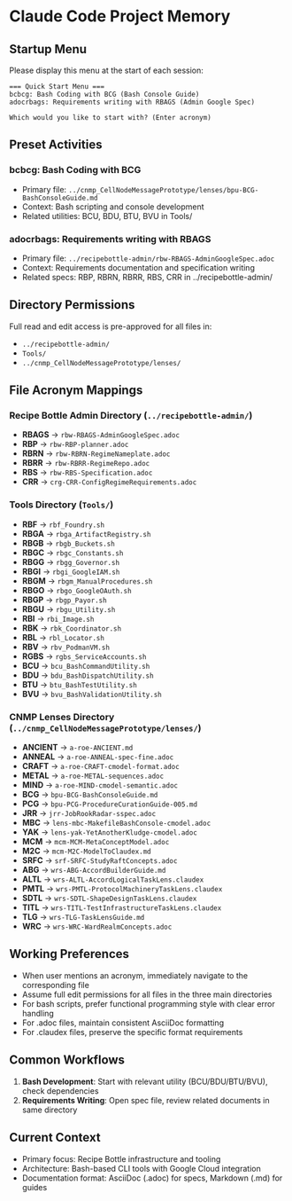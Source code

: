 # Claude Code Project Memory

## Startup Menu
Please display this menu at the start of each session:

```
=== Quick Start Menu ===
bcbcg: Bash Coding with BCG (Bash Console Guide)
adocrbags: Requirements writing with RBAGS (Admin Google Spec)

Which would you like to start with? (Enter acronym)
```

## Preset Activities

### bcbcg: Bash Coding with BCG
- Primary file: `../cnmp_CellNodeMessagePrototype/lenses/bpu-BCG-BashConsoleGuide.md`
- Context: Bash scripting and console development
- Related utilities: BCU, BDU, BTU, BVU in Tools/

### adocrbags: Requirements writing with RBAGS
- Primary file: `../recipebottle-admin/rbw-RBAGS-AdminGoogleSpec.adoc`
- Context: Requirements documentation and specification writing
- Related specs: RBP, RBRN, RBRR, RBS, CRR in ../recipebottle-admin/

## Directory Permissions
Full read and edit access is pre-approved for all files in:
- `../recipebottle-admin/`
- `Tools/`
- `../cnmp_CellNodeMessagePrototype/lenses/`

## File Acronym Mappings

### Recipe Bottle Admin Directory (`../recipebottle-admin/`)
- **RBAGS** → `rbw-RBAGS-AdminGoogleSpec.adoc`
- **RBP**   → `rbw-RBP-planner.adoc`
- **RBRN**  → `rbw-RBRN-RegimeNameplate.adoc`
- **RBRR**  → `rbw-RBRR-RegimeRepo.adoc`
- **RBS**   → `rbw-RBS-Specification.adoc`
- **CRR**   → `crg-CRR-ConfigRegimeRequirements.adoc`

### Tools Directory (`Tools/`)
- **RBF**  → `rbf_Foundry.sh`
- **RBGA** → `rbga_ArtifactRegistry.sh`
- **RBGB** → `rbgb_Buckets.sh`
- **RBGC** → `rbgc_Constants.sh`
- **RBGG** → `rbgg_Governor.sh`
- **RBGI** → `rbgi_GoogleIAM.sh`
- **RBGM** → `rbgm_ManualProcedures.sh`
- **RBGO** → `rbgo_GoogleOAuth.sh`
- **RBGP** → `rbgp_Payor.sh`
- **RBGU** → `rbgu_Utility.sh`
- **RBI**  → `rbi_Image.sh`
- **RBK**  → `rbk_Coordinator.sh`
- **RBL**  → `rbl_Locator.sh`
- **RBV**  → `rbv_PodmanVM.sh`
- **RGBS** → `rgbs_ServiceAccounts.sh`
- **BCU**  → `bcu_BashCommandUtility.sh`
- **BDU**  → `bdu_BashDispatchUtility.sh`
- **BTU**  → `btu_BashTestUtility.sh`
- **BVU**  → `bvu_BashValidationUtility.sh`

### CNMP Lenses Directory (`../cnmp_CellNodeMessagePrototype/lenses/`)
- **ANCIENT** → `a-roe-ANCIENT.md`
- **ANNEAL**  → `a-roe-ANNEAL-spec-fine.adoc`
- **CRAFT**   → `a-roe-CRAFT-cmodel-format.adoc`
- **METAL**   → `a-roe-METAL-sequences.adoc`
- **MIND**    → `a-roe-MIND-cmodel-semantic.adoc`
- **BCG**     → `bpu-BCG-BashConsoleGuide.md`
- **PCG**     → `bpu-PCG-ProcedureCurationGuide-005.md`
- **JRR**     → `jrr-JobRookRadar-sspec.adoc`
- **MBC**     → `lens-mbc-MakefileBashConsole-cmodel.adoc`
- **YAK**     → `lens-yak-YetAnotherKludge-cmodel.adoc`
- **MCM**     → `mcm-MCM-MetaConceptModel.adoc`
- **M2C**     → `mcm-M2C-ModelToClaudex.md`
- **SRFC**    → `srf-SRFC-StudyRaftConcepts.adoc`
- **ABG**     → `wrs-ABG-AccordBuilderGuide.md`
- **ALTL**    → `wrs-ALTL-AccordLogicalTaskLens.claudex`
- **PMTL**    → `wrs-PMTL-ProtocolMachineryTaskLens.claudex`
- **SDTL**    → `wrs-SDTL-ShapeDesignTaskLens.claudex`
- **TITL**    → `wrs-TITL-TestInfrastructureTaskLens.claudex`
- **TLG**     → `wrs-TLG-TaskLensGuide.md`
- **WRC**     → `wrs-WRC-WardRealmConcepts.adoc`

## Working Preferences
- When user mentions an acronym, immediately navigate to the corresponding file
- Assume full edit permissions for all files in the three main directories
- For bash scripts, prefer functional programming style with clear error handling
- For .adoc files, maintain consistent AsciiDoc formatting
- For .claudex files, preserve the specific format requirements

## Common Workflows
1. **Bash Development**: Start with relevant utility (BCU/BDU/BTU/BVU), check dependencies
2. **Requirements Writing**: Open spec file, review related documents in same directory

## Current Context
- Primary focus: Recipe Bottle infrastructure and tooling
- Architecture: Bash-based CLI tools with Google Cloud integration
- Documentation format: AsciiDoc (.adoc) for specs, Markdown (.md) for guides